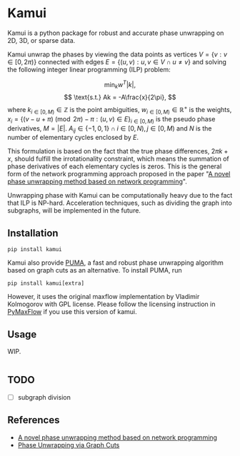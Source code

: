 # Kamui

Kamui is a python package for robust and accurate phase unwrapping on 2D, 3D, or sparse data. 

Kamui unwrap the phases by viewing the data points as vertices $V = \{v: v \in [0, 2\pi)\}$ connected with edges $E = \{(u, v): u, v\in V \cap u \neq v\}$ and solving the following integer linear programming (ILP) problem:

$$
\min_{k} w^T |k|,
$$
$$
\text{s.t.} Ak = -A\frac{x}{2\pi},
$$
where $k_{i \in [0, M)} \in \mathbb{Z}$ is the point ambiguities, $w_{i \in [0, M)} \in \mathbb{R}^+$ is the weights, $x_i = \{(v - u + \pi) \pmod {2\pi} - \pi: (u, v) \in E\}_{i \in [0, M)}$ is the pseudo phase derivatives, $M = |E|$. 
$A_{ij} \in \{-1, 0, 1\} \cap i \in [0, N), j \in [0, M)$ and $N$ is the number of elementary cycles enclosed by $E$.

This formulation is based on the fact that the true phase differences, $2\pi k + x$, should fulfill the irrotationality constraint, which means the summation of phase derivatives of each elementary cycles is zeros.
This is the general form of the network programming approach proposed in the paper "[A novel phase unwrapping method based on network programming](https://ieeexplore.ieee.org/document/673674)".

Unwrapping phase with Kamui can be computationally heavy due to the fact that ILP is NP-hard.
Acceleration techniques, such as dividing the graph into subgraphs, will be implemented in the future.

## Installation

```commandline
pip install kamui
```

Kamui also provide [PUMA](https://ieeexplore.ieee.org/document/4099386), a fast and robust phase unwrapping algorithm based on graph cuts as an alternative.
To install PUMA, run

```commandline
pip install kamui[extra]
```

However, it uses the original maxflow implementation by Vladimir Kolmogorov with GPL license.
Please follow the licensing instruction in [PyMaxFlow](http://pmneila.github.io/PyMaxflow/#indices-and-tables) if you use this version of kamui.


## Usage

WIP.

```python
```

## TODO

- [ ] subgraph division


## References

- [A novel phase unwrapping method based on network programming](https://ieeexplore.ieee.org/document/673674)
- [Phase Unwrapping via Graph Cuts](https://ieeexplore.ieee.org/document/4099386)